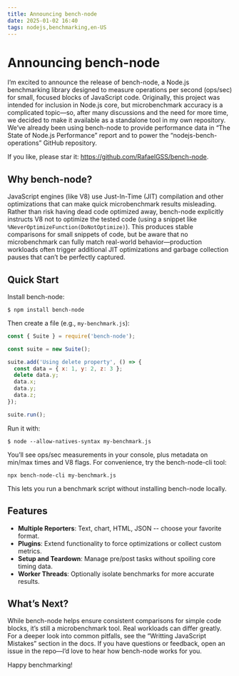 ```yaml
---
title: Announcing bench-node
date: 2025-01-02 16:40
tags: nodejs,benchmarking,en-US
---
```


# Announcing bench-node

I’m excited to announce the release of bench-node, a Node.js benchmarking library
designed to measure operations per second (ops/sec) for small, focused blocks of
JavaScript code. Originally, this project was intended for inclusion in Node.js
core, but microbenchmark accuracy is a complicated topic—so, after many
discussions and the need for more time, we decided to make it available as a
standalone tool in my own repository. We’ve already been using bench-node to
provide performance data in “The State of Node.js Performance” report and to
power the “nodejs-bench-operations” GitHub repository.

If you like, please star it: https://github.com/RafaelGSS/bench-node.

## Why bench-node?

JavaScript engines (like V8) use Just-In-Time (JIT) compilation and other
optimizations that can make quick microbenchmark results misleading. Rather than
risk having dead code optimized away, bench-node explicitly instructs V8 not to
optimize the tested code (using a snippet like `%NeverOptimizeFunction(DoNotOptimize)`).
This produces stable comparisons for small snippets of code, but be aware that no
microbenchmark can fully match real-world behavior—production workloads often
trigger additional JIT optimizations and garbage collection pauses that can’t be
perfectly captured.

## Quick Start

Install bench-node:

```console
$ npm install bench-node
```

Then create a file (e.g., `my-benchmark.js`):

```js
const { Suite } = require('bench-node');

const suite = new Suite();

suite.add('Using delete property', () => {
  const data = { x: 1, y: 2, z: 3 };
  delete data.y;
  data.x;
  data.y;
  data.z;
});

suite.run();
```

Run it with:

```console
$ node --allow-natives-syntax my-benchmark.js
```

You’ll see ops/sec measurements in your console, plus metadata on min/max times
and V8 flags. For convenience, try the bench-node-cli tool:

```console
npx bench-node-cli my-benchmark.js
```

This lets you run a benchmark script without installing bench-node locally.

## Features

- **Multiple Reporters**: Text, chart, HTML, JSON -- choose your favorite format.
- **Plugins**: Extend functionality to force optimizations or collect custom
  metrics.
- **Setup and Teardown**: Manage pre/post tasks without spoiling core timing
  data.
- **Worker Threads**: Optionally isolate benchmarks for more accurate results.

## What’s Next?

While bench-node helps ensure consistent comparisons for simple code blocks,
it’s still a microbenchmark tool. Real workloads can differ greatly. For a deeper
look into common pitfalls, see the “Writting JavaScript Mistakes” section in the
docs. If you have questions or feedback, open an issue in the repo—I’d love to
hear how bench-node works for you.

Happy benchmarking!
